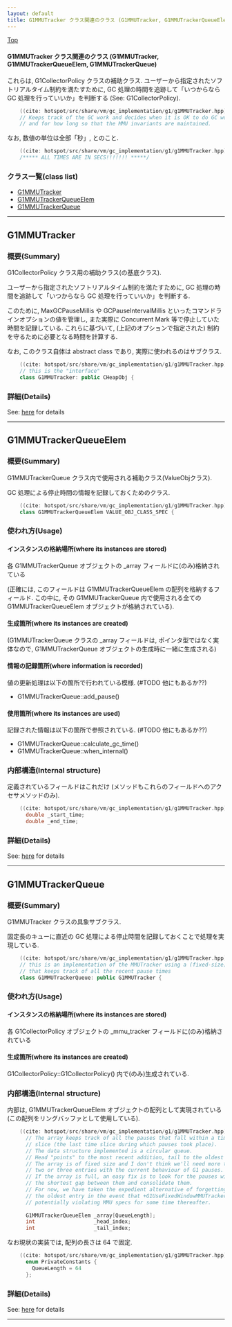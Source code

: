 ```yaml
---
layout: default
title: G1MMUTracker クラス関連のクラス (G1MMUTracker, G1MMUTrackerQueueElem, G1MMUTrackerQueue)
---
```

[Top](../index.html)

#### G1MMUTracker クラス関連のクラス (G1MMUTracker, G1MMUTrackerQueueElem, G1MMUTrackerQueue)

これらは, G1CollectorPolicy クラスの補助クラス.
ユーザーから指定されたソフトリアルタイム制約を満たすために, GC 処理の時間を追跡して「いつからなら GC 処理を行っていいか」を判断する (See: G1CollectorPolicy).


```cpp
    ((cite: hotspot/src/share/vm/gc_implementation/g1/g1MMUTracker.hpp))
    // Keeps track of the GC work and decides when it is OK to do GC work
    // and for how long so that the MMU invariants are maintained.
```

なお, 数値の単位は全部「秒」, とのこと.


```cpp
    ((cite: hotspot/src/share/vm/gc_implementation/g1/g1MMUTracker.hpp))
    /***** ALL TIMES ARE IN SECS!!!!!!! *****/
```


### クラス一覧(class list)

  * [G1MMUTracker](#no0UqDwp1X)
  * [G1MMUTrackerQueueElem](#noiw3iFQ5D)
  * [G1MMUTrackerQueue](#nonpMDBOY8)


---
## <a name="no0UqDwp1X" id="no0UqDwp1X">G1MMUTracker</a>

### 概要(Summary)
G1CollectorPolicy クラス用の補助クラス(の基底クラス).

ユーザーから指定されたソフトリアルタイム制約を満たすために, 
GC 処理の時間を追跡して「いつからなら GC 処理を行っていいか」を判断する.

このために, MaxGCPauseMillis や GCPauseIntervalMillis といったコマンドラインオプションの値を管理し,
また実際に Concurrent Mark 等で停止していた時間を記録している.
これらに基づいて, (上記のオプションで指定された) 制約を守るために必要となる時間を計算する.

なお, このクラス自体は abstract class であり, 実際に使われるのはサブクラス.


```cpp
    ((cite: hotspot/src/share/vm/gc_implementation/g1/g1MMUTracker.hpp))
    // this is the "interface"
    class G1MMUTracker: public CHeapObj {
```




### 詳細(Details)
See: [here](../doxygen/classG1MMUTracker.html) for details

---
## <a name="noiw3iFQ5D" id="noiw3iFQ5D">G1MMUTrackerQueueElem</a>

### 概要(Summary)
G1MMUTrackerQueue クラス内で使用される補助クラス(ValueObjクラス).

GC 処理による停止時間の情報を記録しておくためのクラス.


```cpp
    ((cite: hotspot/src/share/vm/gc_implementation/g1/g1MMUTracker.hpp))
    class G1MMUTrackerQueueElem VALUE_OBJ_CLASS_SPEC {
```

### 使われ方(Usage)
#### インスタンスの格納場所(where its instances are stored)
各 G1MMUTrackerQueue オブジェクトの _array フィールドに(のみ)格納されている

(正確には, このフィールドは G1MMUTrackerQueueElem の配列を格納するフィールド.
この中に, その G1MMUTrackerQueue 内で使用される全ての G1MMUTrackerQueueElem オブジェクトが格納されている).

#### 生成箇所(where its instances are created)
(G1MMUTrackerQueue クラスの _array フィールドは, ポインタ型ではなく実体なので,
 G1MMUTrackerQueue オブジェクトの生成時に一緒に生成される)

#### 情報の記録箇所(where information is recorded)
値の更新処理は以下の箇所で行われている模様. (#TODO 他にもあるか??)

* G1MMUTrackerQueue::add_pause()

#### 使用箇所(where its instances are used)
記録された情報は以下の箇所で参照されている. (#TODO 他にもあるか??)

* G1MMUTrackerQueue::calculate_gc_time()
* G1MMUTrackerQueue::when_internal() 

### 内部構造(Internal structure)
定義されているフィールドはこれだけ
(メソッドもこれらのフィールドへのアクセサメソッドのみ).


```cpp
    ((cite: hotspot/src/share/vm/gc_implementation/g1/g1MMUTracker.hpp))
      double _start_time;
      double _end_time;
```




### 詳細(Details)
See: [here](../doxygen/classG1MMUTrackerQueueElem.html) for details

---
## <a name="nonpMDBOY8" id="nonpMDBOY8">G1MMUTrackerQueue</a>

### 概要(Summary)
G1MMUTracker クラスの具象サブクラス.

固定長のキューに直近の GC 処理による停止時間を記録しておくことで処理を実現している.


```cpp
    ((cite: hotspot/src/share/vm/gc_implementation/g1/g1MMUTracker.hpp))
    // this is an implementation of the MMUTracker using a (fixed-size) queue
    // that keeps track of all the recent pause times
    class G1MMUTrackerQueue: public G1MMUTracker {
```

### 使われ方(Usage)
#### インスタンスの格納場所(where its instances are stored)
各 G1CollectorPolicy オブジェクトの _mmu_tracker フィールドに(のみ)格納されている

#### 生成箇所(where its instances are created)
G1CollectorPolicy::G1CollectorPolicy() 内で(のみ)生成されている.

### 内部構造(Internal structure)
内部は, G1MMUTrackerQueueElem オブジェクトの配列として実現されている
(この配列をリングバッファとして使用している).


```cpp
    ((cite: hotspot/src/share/vm/gc_implementation/g1/g1MMUTracker.hpp))
      // The array keeps track of all the pauses that fall within a time
      // slice (the last time slice during which pauses took place).
      // The data structure implemented is a circular queue.
      // Head "points" to the most recent addition, tail to the oldest one.
      // The array is of fixed size and I don't think we'll need more than
      // two or three entries with the current behaviour of G1 pauses.
      // If the array is full, an easy fix is to look for the pauses with
      // the shortest gap between them and consolidate them.
      // For now, we have taken the expedient alternative of forgetting
      // the oldest entry in the event that +G1UseFixedWindowMMUTracker, thus
      // potentially violating MMU specs for some time thereafter.
    
      G1MMUTrackerQueueElem _array[QueueLength];
      int                   _head_index;
      int                   _tail_index;
```

なお現状の実装では, 配列の長さは 64 で固定.


```cpp
    ((cite: hotspot/src/share/vm/gc_implementation/g1/g1MMUTracker.hpp))
      enum PrivateConstants {
        QueueLength = 64
      };
```





### 詳細(Details)
See: [here](../doxygen/classG1MMUTrackerQueue.html) for details

---
